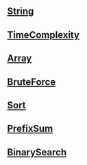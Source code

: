 ## [String](https://github.com/kps990515/algorithm/tree/master/note/1.%20String)
## [TimeComplexity](https://github.com/kps990515/algorithm/tree/master/note/2.%20TimeComplexity)
## [Array](https://github.com/kps990515/algorithm/tree/master/note/3.%20Array)
## [BruteForce](https://github.com/kps990515/algorithm/tree/master/note/4.%20BruteForce)
## [Sort](https://github.com/kps990515/algorithm/tree/master/note/5.%20Sort)
## [PrefixSum](https://github.com/kps990515/algorithm/tree/master/note/6.%20PrefixSum)
## [BinarySearch](https://github.com/kps990515/algorithm/tree/master/note/6.%20BinarySearch)